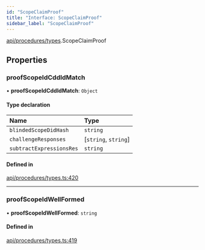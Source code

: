 ```yaml
---
id: "ScopeClaimProof"
title: "Interface: ScopeClaimProof"
sidebar_label: "ScopeClaimProof"
---
```


[api/procedures/types](../../../../../modules/API/Procedures/Types/Types.md).ScopeClaimProof

## Properties

### proofScopeIdCddIdMatch

• **proofScopeIdCddIdMatch**: `Object`

#### Type declaration

| Name | Type |
| :------ | :------ |
| `blindedScopeDidHash` | `string` |
| `challengeResponses` | [`string`, `string`] |
| `subtractExpressionsRes` | `string` |

#### Defined in

[api/procedures/types.ts:420](https://github.com/PolymeshAssociation/polymesh-sdk/blob/720afb69c/src/api/procedures/types.ts#L420)

___

### proofScopeIdWellFormed

• **proofScopeIdWellFormed**: `string`

#### Defined in

[api/procedures/types.ts:419](https://github.com/PolymeshAssociation/polymesh-sdk/blob/720afb69c/src/api/procedures/types.ts#L419)
